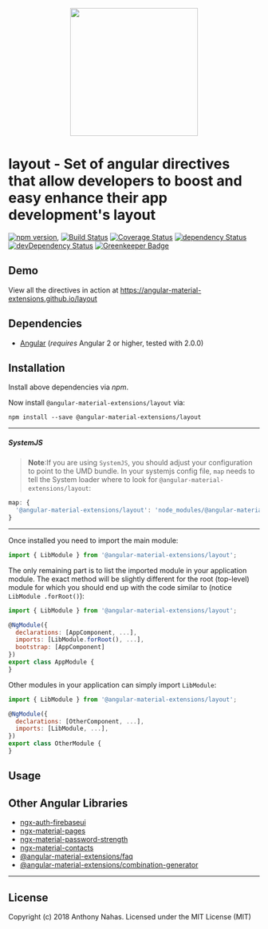 <p align="center">
  <img height="256px" width="256px" style="text-align: center;" src="https://cdn.rawgit.com/angular-material-extensions/layout/master/demo/src/assets/logo.svg">
</p>

# layout - Set of angular directives that allow developers to boost and easy enhance their app development&#39;s layout

[![npm version](https://badge.fury.io/js/layout.svg)](https://badge.fury.io/js/layout),
[![Build Status](https://travis-ci.org/angular-material-extensions/layout.svg?branch=master)](https://travis-ci.org/angular-material-extensions/layout)
[![Coverage Status](https://coveralls.io/repos/github/angular-material-extensions/layout/badge.svg?branch=master)](https://coveralls.io/github/angular-material-extensions/layout?branch=master)
[![dependency Status](https://david-dm.org/angular-material-extensions/layout/status.svg)](https://david-dm.org/angular-material-extensions/layout)
[![devDependency Status](https://david-dm.org/angular-material-extensions/layout/dev-status.svg?branch=master)](https://david-dm.org/angular-material-extensions/layout#info=devDependencies)
[![Greenkeeper Badge](https://badges.greenkeeper.io/angular-material-extensions/layout.svg)](https://greenkeeper.io/)

## Demo

View all the directives in action at https://angular-material-extensions.github.io/layout

## Dependencies
* [Angular](https://angular.io) (*requires* Angular 2 or higher, tested with 2.0.0)

## Installation
Install above dependencies via *npm*. 

Now install `@angular-material-extensions/layout` via:
```shell
npm install --save @angular-material-extensions/layout
```

---
##### SystemJS
>**Note**:If you are using `SystemJS`, you should adjust your configuration to point to the UMD bundle.
In your systemjs config file, `map` needs to tell the System loader where to look for `@angular-material-extensions/layout`:
```js
map: {
  '@angular-material-extensions/layout': 'node_modules/@angular-material-extensions/layout/bundles/layout.umd.js',
}
```
---

Once installed you need to import the main module:
```js
import { LibModule } from '@angular-material-extensions/layout';
```
The only remaining part is to list the imported module in your application module. The exact method will be slightly
different for the root (top-level) module for which you should end up with the code similar to (notice ` LibModule .forRoot()`):
```js
import { LibModule } from '@angular-material-extensions/layout';

@NgModule({
  declarations: [AppComponent, ...],
  imports: [LibModule.forRoot(), ...],  
  bootstrap: [AppComponent]
})
export class AppModule {
}
```

Other modules in your application can simply import ` LibModule `:

```js
import { LibModule } from '@angular-material-extensions/layout';

@NgModule({
  declarations: [OtherComponent, ...],
  imports: [LibModule, ...], 
})
export class OtherModule {
}
```

## Usage

<a name="other-angular-libraries"/>

## Other Angular Libraries
- [ngx-auth-firebaseui](https://github.com/AnthonyNahas/ngx-auth-firebaseui)
- [ngx-material-pages](https://github.com/AnthonyNahas/ngx-material-pages)
- [ngx-material-password-strength](https://github.com/AnthonyNahas/ngx-material-password-strength)
- [ngx-material-contacts](https://github.com/AnthonyNahas/ngx-material-contacts)
- [@angular-material-extensions/faq](https://github.com/angular-material-extensions/faq)
- [@angular-material-extensions/combination-generator](https://github.com/angular-material-extensions/combination-generator)


---

<a name="license"/>

## License

Copyright (c) 2018 Anthony Nahas. Licensed under the MIT License (MIT)

